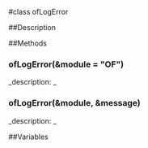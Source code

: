 #class ofLogError


##Description








































##Methods



### ofLogError(&module = "OF")

<!--
_syntax: ofLogError(&module = "OF")_
_name: ofLogError_
_returns: _
_returns_description: _
_parameters: const string &module="OF"_
_access: public_
_version_started: 007_
_version_deprecated: _
_summary: _
_constant: False_
_static: no_
_visible: True_
_advanced: False_
-->

_description: _







<!----------------------------------------------------------------------------->

### ofLogError(&module, &message)

<!--
_syntax: ofLogError(&module, &message)_
_name: ofLogError_
_returns: _
_returns_description: _
_parameters: const string &module, const string &message_
_access: public_
_version_started: 007_
_version_deprecated: _
_summary: _
_constant: False_
_static: no_
_visible: True_
_advanced: False_
-->

_description: _







<!----------------------------------------------------------------------------->

##Variables



